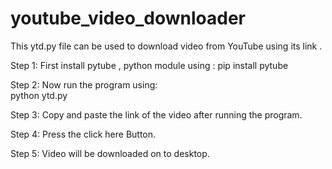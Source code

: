 # youtube_video_downloader
This ytd.py file can be used to download video from YouTube using its link .

Step 1:
     First install pytube , python module using :
     pip install pytube 
     
Step 2:
     Now run the program using:  
     python ytd.py
     
Step 3:
     Copy and paste the link of the video after running the program.
 
Step 4:
     Press the click here Button.
    
Step 5:
     Video will be downloaded on to desktop.
